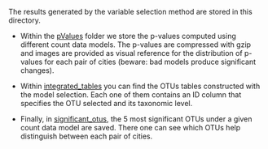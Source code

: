 The results generated by the variable selection method are stored in this directory. 

- Within the [pValues](./pValues/) folder we store the p-values computed using different count data models. 
The p-values are compressed with gzip and images are provided as visual reference for the distribution of p-values for each pair of cities (beware: bad models produce significant changes).

- Within [integrated_tables](./integrated_tables/) you can find the OTUs tables constructed with the model selection. 
Each one of them contains an ID column that specifies the OTU selected and its taxonomic level. 

- Finally, in [significant_otus](./significant_otus/), the 5 most significant OTUs under a given count data model are saved. 
There one can see which OTUs help distinguish between each pair of cities.
